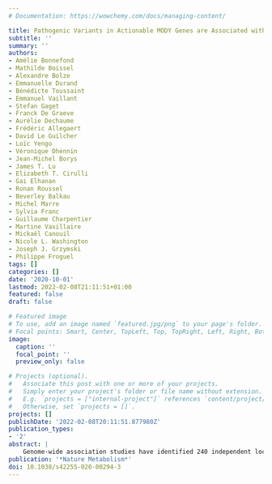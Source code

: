 ```yaml
---
# Documentation: https://wowchemy.com/docs/managing-content/

title: Pathogenic Variants in Actionable MODY Genes are Associated with Type 2 Diabetes
subtitle: ''
summary: ''
authors:
- Amélie Bonnefond
- Mathilde Boissel
- Alexandre Bolze
- Emmanuelle Durand
- Bénédicte Toussaint
- Emmanuel Vaillant
- Stefan Gaget
- Franck De Graeve
- Aurélie Dechaume
- Frédéric Allegaert
- David Le Guilcher
- Loïc Yengo
- Véronique Dhennin
- Jean-Michel Borys
- James T. Lu
- Elizabeth T. Cirulli
- Gai Elhanan
- Ronan Roussel
- Beverley Balkau
- Michel Marre
- Sylvia Franc
- Guillaume Charpentier
- Martine Vaxillaire
- Mickaël Canouil
- Nicole L. Washington
- Joseph J. Grzymski
- Philippe Froguel
tags: []
categories: []
date: '2020-10-01'
lastmod: 2022-02-08T21:11:51+01:00
featured: false
draft: false

# Featured image
# To use, add an image named `featured.jpg/png` to your page's folder.
# Focal points: Smart, Center, TopLeft, Top, TopRight, Left, Right, BottomLeft, Bottom, BottomRight.
image:
  caption: ''
  focal_point: ''
  preview_only: false

# Projects (optional).
#   Associate this post with one or more of your projects.
#   Simply enter your project's folder or file name without extension.
#   E.g. `projects = ["internal-project"]` references `content/project/deep-learning/index.md`.
#   Otherwise, set `projects = []`.
projects: []
publishDate: '2022-02-08T20:11:51.877980Z'
publication_types:
- '2'
abstract: |
    Genome-wide association studies have identified 240 independent loci associated with type 2 diabetes (T2D) risk, but this knowledge has not advanced precision medicine. In contrast, the genetic diagnosis of monogenic forms of diabetes (including maturity-onset diabetes of the young (MODY)) are textbook cases of genomic medicine. Recent studies trying to bridge the gap between monogenic diabetes and T2D have been inconclusive. Here, we show a significant burden of pathogenic variants in genes linked with monogenic diabetes among people with common T2D, particularly in actionable MODY genes, thus implying that there should be a substantial change in care for carriers with T2D. We show that, among 74,629 individuals, this burden is probably driven by the pathogenic variants found in GCK, and to a lesser extent in HNF4A, KCNJ11, HNF1B and ABCC8. The carriers with T2D are leaner, which evidences a functional metabolic effect of these mutations. Pathogenic variants in actionable MODY genes are more frequent than was previously expected in common T2D. These results open avenues for future interventions assessing the clinical interest of these pathogenic mutations in precision medicine.
publication: '*Nature Metabolism*'
doi: 10.1038/s42255-020-00294-3
---
```

